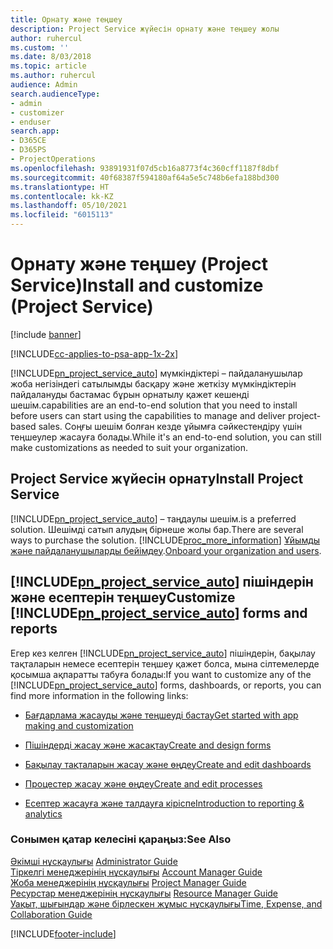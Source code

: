 ```yaml
---
title: Орнату және теңшеу
description: Project Service жүйесін орнату және теңшеу жолы
author: ruhercul
ms.custom: ''
ms.date: 8/03/2018
ms.topic: article
ms.author: ruhercul
audience: Admin
search.audienceType:
- admin
- customizer
- enduser
search.app:
- D365CE
- D365PS
- ProjectOperations
ms.openlocfilehash: 93891931f07d5cb16a8773f4c360cff1187f8dbf
ms.sourcegitcommit: 40f68387f594180af64a5e5c748b6efa188bd300
ms.translationtype: HT
ms.contentlocale: kk-KZ
ms.lasthandoff: 05/10/2021
ms.locfileid: "6015113"
---
```

# <a name="install-and-customize-project-service"></a><span data-ttu-id="6c768-103">Орнату және теңшеу (Project Service)</span><span class="sxs-lookup"><span data-stu-id="6c768-103">Install and customize (Project Service)</span></span>

[!include [banner](../includes/psa-now-project-operations.md)]

[!INCLUDE[cc-applies-to-psa-app-1x-2x](../includes/cc-applies-to-psa-app-1x-2x.md)]

[!INCLUDE[pn_project_service_auto](../includes/pn-project-service-auto.md)] <span data-ttu-id="6c768-104">мүмкіндіктері – пайдаланушылар жоба негізіндегі сатылымды басқару және жеткізу мүмкіндіктерін пайдалануды бастамас бұрын орнатылу қажет кешенді шешім.</span><span class="sxs-lookup"><span data-stu-id="6c768-104">capabilities are an end-to-end solution that you need to install before users can start using the capabilities to manage and deliver project-based sales.</span></span> <span data-ttu-id="6c768-105">Соңғы шешім болған кезде ұйымға сәйкестендіру үшін теңшеулер жасауға болады.</span><span class="sxs-lookup"><span data-stu-id="6c768-105">While it's an end-to-end solution, you can still make customizations as needed to suit your organization.</span></span>  
<!-- TODO: I expect to find the information on how to get and install this here. Please find that and add it here. Same for Project Service.--> 
  
## <a name="install-project-service"></a><span data-ttu-id="6c768-106">Project Service жүйесін орнату</span><span class="sxs-lookup"><span data-stu-id="6c768-106">Install Project Service</span></span>  
 [!INCLUDE[pn_project_service_auto](../includes/pn-project-service-auto.md)] <span data-ttu-id="6c768-107">– таңдаулы шешім.</span><span class="sxs-lookup"><span data-stu-id="6c768-107">is a preferred solution.</span></span> <span data-ttu-id="6c768-108">Шешімді сатып алудың бірнеше жолы бар.</span><span class="sxs-lookup"><span data-stu-id="6c768-108">There are several ways to purchase the solution.</span></span> [!INCLUDE[proc_more_information](../includes/proc-more-information.md)] <span data-ttu-id="6c768-109">[Ұйымды және пайдаланушыларды бейімдеу](/dynamics365/customerengagement/on-premises/admin/onboard-your-organization-and-users-to-dynamics-365-online).</span><span class="sxs-lookup"><span data-stu-id="6c768-109">[Onboard your organization and users](/dynamics365/customerengagement/on-premises/admin/onboard-your-organization-and-users-to-dynamics-365-online).</span></span>  
  
## <a name="customize-pn_project_service_auto-forms-and-reports"></a><span data-ttu-id="6c768-110">[!INCLUDE[pn_project_service_auto](../includes/pn-project-service-auto.md)] пішіндерін және есептерін теңшеу</span><span class="sxs-lookup"><span data-stu-id="6c768-110">Customize [!INCLUDE[pn_project_service_auto](../includes/pn-project-service-auto.md)] forms and reports</span></span>  
 <span data-ttu-id="6c768-111">Егер кез келген [!INCLUDE[pn_project_service_auto](../includes/pn-project-service-auto.md)] пішіндерін, бақылау тақталарын немесе есептерін теңшеу қажет болса, мына сілтемелерде қосымша ақпаратты табуға болады:</span><span class="sxs-lookup"><span data-stu-id="6c768-111">If you want to customize any of the [!INCLUDE[pn_project_service_auto](../includes/pn-project-service-auto.md)] forms, dashboards, or reports, you can find more information in the following links:</span></span>  
  
- [<span data-ttu-id="6c768-112">Бағдарлама жасауды және теңшеуді бастау</span><span class="sxs-lookup"><span data-stu-id="6c768-112">Get started with app making and customization</span></span>](/dynamics365/customerengagement/on-premises/customize/getting-started-customization)  
  
- [<span data-ttu-id="6c768-113">Пішіндерді жасау және жасақтау</span><span class="sxs-lookup"><span data-stu-id="6c768-113">Create and design forms</span></span>](/dynamics365/customerengagement/on-premises/customize/create-design-forms)  
  
- [<span data-ttu-id="6c768-114">Бақылау тақталарын жасау және өңдеу</span><span class="sxs-lookup"><span data-stu-id="6c768-114">Create and edit dashboards</span></span>](/dynamics365/customerengagement/on-premises/customize/create-edit-dashboards)  
  
- [<span data-ttu-id="6c768-115">Процестер жасау және өңдеу</span><span class="sxs-lookup"><span data-stu-id="6c768-115">Create and edit processes</span></span>](/dynamics365/customerengagement/on-premises/customize/guide-staff-through-common-tasks-processes)  
  
- [<span data-ttu-id="6c768-116">Есептер жасауға және талдауға кіріспе</span><span class="sxs-lookup"><span data-stu-id="6c768-116">Introduction to reporting & analytics</span></span>](/dynamics365/customerengagement/on-premises/analytics/reporting-analytics-with-dynamics-365)  
  
### <a name="see-also"></a><span data-ttu-id="6c768-117">Сонымен қатар келесіні қараңыз:</span><span class="sxs-lookup"><span data-stu-id="6c768-117">See Also</span></span>  
 <span data-ttu-id="6c768-118">[Әкімші нұсқаулығы](../psa/admin-guide.md) </span><span class="sxs-lookup"><span data-stu-id="6c768-118">[Administrator Guide](../psa/admin-guide.md) </span></span>  
 <span data-ttu-id="6c768-119">[Тіркелгі менеджерінің нұсқаулығы](../psa/account-manager-guide.md) </span><span class="sxs-lookup"><span data-stu-id="6c768-119">[Account Manager Guide](../psa/account-manager-guide.md) </span></span>  
 <span data-ttu-id="6c768-120">[Жоба менеджерінің нұсқаулығы](../psa/project-manager-guide.md) </span><span class="sxs-lookup"><span data-stu-id="6c768-120">[Project Manager Guide](../psa/project-manager-guide.md) </span></span>  
 <span data-ttu-id="6c768-121">[Ресурстар менеджерінің нұсқаулығы](../psa/resource-manager-guide.md) </span><span class="sxs-lookup"><span data-stu-id="6c768-121">[Resource Manager Guide](../psa/resource-manager-guide.md) </span></span>  
 [<span data-ttu-id="6c768-122">Уақыт, шығындар және бірлескен жұмыс нұсқаулығы</span><span class="sxs-lookup"><span data-stu-id="6c768-122">Time, Expense, and Collaboration Guide</span></span>](../psa/time-expense-collaboration-guide.md)


[!INCLUDE[footer-include](../includes/footer-banner.md)]